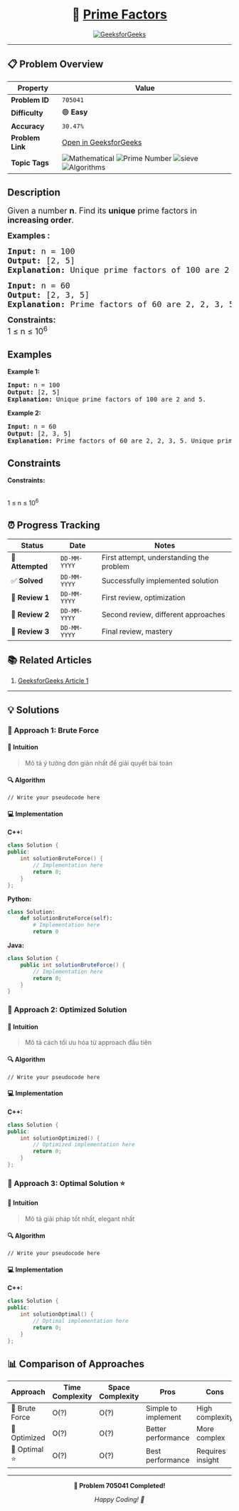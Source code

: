 <div align="center">

# 🧠 [Prime Factors](https://www.geeksforgeeks.org/problems/prime-factors5052/1)

[![GeeksforGeeks](<https://img.shields.io/badge/GeeksforGeeks-Problem-0F9D58?style=for-the-badge&logo=geeksforgeeks&logoColor=white>)](https://www.geeksforgeeks.org/problems/prime-factors5052/1)

</div>

---

## 📋 Problem Overview

| Property | Value |
|----------|-------|
| **Problem ID** | `705041` |
| **Difficulty** | 🟢 **Easy** |
| **Accuracy** | `30.47%` |
| **Problem Link** | [Open in GeeksforGeeks](https://www.geeksforgeeks.org/problems/prime-factors5052/1) |
| **Topic Tags** | ![Mathematical](https://img.shields.io/badge/-Mathematical-blue?style=flat-square) ![Prime Number](https://img.shields.io/badge/-Prime%20Number-blue?style=flat-square) ![sieve](https://img.shields.io/badge/-sieve-blue?style=flat-square) ![Algorithms](https://img.shields.io/badge/-Algorithms-blue?style=flat-square) |

## Description
<!-- description:start -->
<p><span style="font-size: 18px;">Given a number <strong>n</strong>. </span><span style="font-size: 18px;">Find its <strong>unique</strong> prime factors in <strong>increasing order</strong>.</span></p>
<p><span style="font-size: 18px;"><strong>Examples :</strong></span></p>
<pre><span style="font-size: 18px;"><strong>Input: </strong>n = 100
<strong>Output: </strong>[2, 5]
<strong>Explanation: </strong>Unique prime factors of 100 are 2 and 5.</span>
</pre>
<pre><span style="font-size: 18px;"><strong>Input: </strong>n = 60
<strong>Output: </strong>[2, 3, 5]
<strong>Explanation: </strong>Prime factors of 60 are 2, 2, 3, 5. Unique prime factors are 2, 3 and 5.</span>
</pre>
<p><span style="font-size: 18px;"><strong>Constraints:</strong><br />1 ≤ n ≤ 10<sup>6</sup></span></p>
<!-- description:end -->

## Examples

<p><strong class="example">Example 1:</strong></p>
<pre>
<strong>Input:</strong> n = 100
<strong>Output:</strong> [2, 5]
<strong>Explanation:</strong> Unique prime factors of 100 are 2 and 5.
</pre>

<p><strong class="example">Example 2:</strong></p>
<pre>
<strong>Input:</strong> n = 60
<strong>Output:</strong> [2, 3, 5]
<strong>Explanation:</strong> Prime factors of 60 are 2, 2, 3, 5. Unique prime factors are 2, 3 and 5.
</pre>

## Constraints

<p><strong>Constraints:</strong></p>
<br />1 ≤ n ≤ 10<sup>6</sup></span></p>

## ⏰ Progress Tracking

| Status | Date | Notes |
|--------|------|-------|
| 🎯 **Attempted** | `DD-MM-YYYY` | First attempt, understanding the problem |
| ✅ **Solved** | `DD-MM-YYYY` | Successfully implemented solution |
| 🔄 **Review 1** | `DD-MM-YYYY` | First review, optimization |
| 🔄 **Review 2** | `DD-MM-YYYY` | Second review, different approaches |
| 🔄 **Review 3** | `DD-MM-YYYY` | Final review, mastery |

## 📚 Related Articles

1. [GeeksforGeeks Article 1](https://www.geeksforgeeks.org/prime-factor/)

---

## 💡 Solutions

### 🥉 Approach 1: Brute Force

#### 📝 Intuition
> Mô tả ý tưởng đơn giản nhất để giải quyết bài toán

#### 🔍 Algorithm
```pseudo
// Write your pseudocode here
```

#### 💻 Implementation

**C++:**
```cpp
class Solution {
public:
    int solutionBruteForce() {
        // Implementation here
        return 0;
    }
};
```

**Python:**
```python
class Solution:
    def solutionBruteForce(self):
        # Implementation here
        return 0
```

**Java:**
```java
class Solution {
    public int solutionBruteForce() {
        // Implementation here
        return 0;
    }
}
```

### 🥈 Approach 2: Optimized Solution

#### 📝 Intuition
> Mô tả cách tối ưu hóa từ approach đầu tiên

#### 🔍 Algorithm
```pseudo
// Write your pseudocode here
```

#### 💻 Implementation

**C++:**
```cpp
class Solution {
public:
    int solutionOptimized() {
        // Optimized implementation here
        return 0;
    }
};
```

### 🥇 Approach 3: Optimal Solution ⭐

#### 📝 Intuition
> Mô tả giải pháp tốt nhất, elegant nhất

#### 🔍 Algorithm
```pseudo
// Write your pseudocode here
```

#### 💻 Implementation

**C++:**
```cpp
class Solution {
public:
    int solutionOptimal() {
        // Optimal implementation here
        return 0;
    }
};
```

## 📊 Comparison of Approaches

| Approach | Time Complexity | Space Complexity | Pros | Cons |
|----------|-----------------|------------------|------|------|
| 🥉 Brute Force | O(?) | O(?) | Simple to implement | High complexity |
| 🥈 Optimized   | O(?) | O(?) | Better performance | More complex |
| 🥇 Optimal ⭐  | O(?) | O(?) | Best performance | Requires insight |

---

<div align="center">

**🎯 Problem 705041 Completed!**

*Happy Coding! 🚀*

</div>
